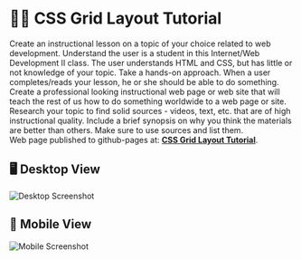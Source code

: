 # 👩‍🏫 CSS Grid Layout Tutorial

Create an instructional lesson on a topic of your choice related to web development. Understand the user is a student in this Internet/Web Development II class. The user understands HTML and CSS, but has little or not knowledge of your topic. Take a hands-on approach. When a user completes/reads your lesson, he or she should be able to do something. Create a professional looking instructional web page or web site that will teach the rest of us how to do something worldwide to a web page or site. Research your topic to find solid sources - videos, text, etc. that are of high instructional quality. Include a brief synopsis on why you think the materials are better than others. Make sure to use sources and list them.\
Web page published to github-pages at: **[CSS Grid Layout Tutorial](https://anaboca.github.io/scc-midterm-cssgrid/)**.

## 🖥️ Desktop View

![Desktop Screenshot]()

## 📱 Mobile View

![Mobile Screenshot]()
